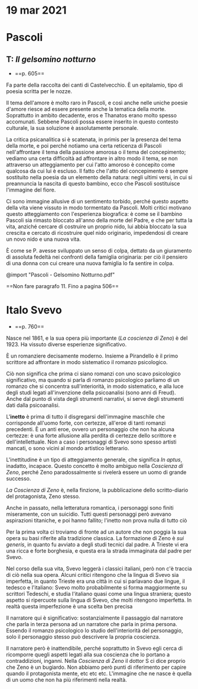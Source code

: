 # 19 mar 2021

# Pascoli

## T: *Il gelsomino notturno*
- ==p. 605==

Fa parte della raccolta dei canti di Castelvecchio.
È un epitalamio, tipo di poesia scritta per le nozze.

Il tema dell'amore è molto raro in Pascoli, e così anche nelle uniche poesie d'amore riesce ad essere presente anche la tematica della morte.
Soprattutto in ambito decadente, eros e Thanatos erano molto spesso accomunati. Sebbene Pascoli possa essere inserito in questo contesto culturale, la sua soluzione è assolutamente personale.

La critica psicanalitica si è scatenata, in primis per la presenza del tema della morte, e poi perché notiamo una certa reticenza di Pascoli nell'affrontare il tema della passione amorosa o il tema del concepimento; vediamo una certa difficoltà ad affrontare in altro modo il tema, se non attraverso un atteggiamento per cui l'atto amoroso è concepito come qualcosa da cui lui è escluso.
Il fatto che l'atto del concepimento è sempre sostituito nella poesia da un elemento della natura: negli ultimi versi, in cui si preannuncia la nascita di questo bambino, ecco che Pascoli sostituisce l'immagine del fiore.

Ci sono immagine allusive di un sentimento torbido, perché questo aspetto della vita viene vissuto in modo tormentato da Pascoli. Molti critici motivano questo atteggiamento con l'esperienza biografica: è come se il bambino Pascoli sia rimasto bloccato all'anno della morte del Padre, e che per tutta la vita, anziché cercare di costruire un proprio nido, lui abbia bloccato la sua crescita e cercato di ricostruire quel nido originario, impedendosi di creare un novo nido e una nuova vita.

È come se P. avesse sviluppato un senso di colpa, dettato da un giuramento di assoluta fedeltà nei confronti della famiglia originaria: per ciò il pensiero di una donna con cui creare una nuova famiglia lo fa sentire in colpa.

@import "Pascoli - Gelsomino Notturno.pdf"

==Non fare paragrafo 11. Fino a pagina 506==

# Italo Svevo
- ==p. 760==

Nasce nel 1861, e la sua opera più importante (_La coscienza di Zeno_) è del 1923.
Ha vissuto diverse esperienze significativo.

È un romanziere decisamente moderno. Insieme a Pirandello è il primo scrittore ad affrontare in modo sistematico il romanzo psicologico.

Ciò non significa che prima ci siano romanzi con uno scavo psicologico significativo, ma quando si parla di romanzo psicologico parliamo di un romanzo che si concentra sull'interiorità, in modo sistematico, e alla luce degli studi legati all'invenzione della psicoanalisi (sono anni di Freud). Anche dal punto di vista degli strumenti narrativi, si serve degli strumenti dati dalla psicoanalisi.

L'**inetto** è prima di tutto il disgregarsi dell'immagine maschile che corrisponde all'uomo forte, con certezze, all'eroe di tanti romanzi precedenti.
È un anti eroe, ovvero un personaggio che non ha alcuna certezze: è una forte allusione alla perdita di certezze dello scrittore e dell'intellettuale.
Non a caso i personaggi di Svevo sono spesso artisti mancati, o sono vicini al mondo artistico letterario.

L'inettitudine è un tipo di atteggiamento generale, che significa _In aptus_, inadatto, incapace.
Questo concetto è molto ambiguo nella _Coscienza di Zeno_, perché Zeno paradossalmente si rivelerà essere un uomo di grande successo.

_La Coscienza di Zeno_ è, nella finzione, la pubblicazione dello scritto-diario del protagonista, Zeno stesso.

Anche in passato, nella letteratura romantica, i personaggi sono finiti miseramente, con un suicidio. Tutti questi personaggi però avevano aspirazioni titaniche, e poi hanno fallito; l'inetto non prova nulla di tutto ciò

Per la prima volta ci troviamo di fronte ad un autore che non poggia la sua opera su basi riferite alla tradizione classica. La formazione di Zeno è _sui generis_, in quanto fu avviato a degli studi tecnici dal padre.
A Trieste vi era una ricca e forte borghesia, e questa era la strada immaginata dal padre per Svevo.

Nel corso della sua vita, Svevo leggerà i classici italiani, però non c'è traccia di ciò nella sua opera. Alcuni critici ritengono che la lingua di Svevo sia imperfetta, in quanto Trieste era una città in cui si parlavano due lingue, il tedesco e l'italiano: Svevo molto probabilmente si forma maggiormente su scrittori Tedeschi, e studia l'italiano quasi come una lingua straniera; questo aspetto si ripercuote sulla lingua di Svevo, che molti ritengono imperfetta.
In realtà questa imperfezione è una scelta ben precisa

Il narratore qui è significativo: sostanzialmente il passaggio dal narratore che parla in terza persona ad un narratore che parla in prima persona. Essendo il romanzo psicologico lo studio dell'interiorità del personaggio, solo il personaggio stesso può descrivere la propria coscienza.

Il narratore però è inattendibile, perché soprattutto in Svevo egli cerca di ricomporre quegli aspetti legati alla sua coscienza che lo portano a contraddizioni, inganni. Nella _Coscienza di Zeno_ il dottor S ci dice proprio che Zeno è un bugiardo. Non abbiamo però punti di riferimento per capire quando il protagonista mente, etc etc etc. L'immagine che ne nasce è quella di un uomo che non ha più riferimenti nella realtà.
